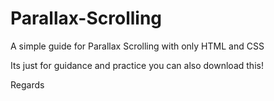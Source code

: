 # Parallax-Scrolling
A simple guide for Parallax Scrolling with only HTML and CSS

Its just for guidance and practice you can also download this!

Regards
